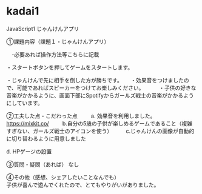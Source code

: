 # kadai1
JavaScript1 じゃんけんアプリ

①課題内容（課題１・じゃんけんアプリ）

　-必要あれば操作方法等こちらに記載
 
 ・スタートボタンを押してゲームをスタートします。 
 
 ・じゃんけんで先に相手を倒した方が勝ちです。 
　 
 ・効果音をつけましたので、可能であればスピーカーをつけてお楽しみください。 
　 　
 ・子供の好きな音楽がかかるように、画面下部にSpotifyからガールズ戦士の音楽がかかるようにしています。 

②工夫した点・こだわった点
　　
  a. 効果音を利用しました。 
　　
  https://mixkit.co/ 
　　
  b.自分の5歳の子供が楽しめるゲームであること（複雑すぎない、ガールズ戦士のアイコンを使う） 
　　
  c.じゃんけんの画像が自動的に切り替わるように用意しました 
  
  d. HPゲージの設置 

③質問・疑問（あれば） なし 

 
④その他（感想、シェアしたいことなんでも）  
子供が喜んで遊んでくれたので、とてもやりがいがありました。 
